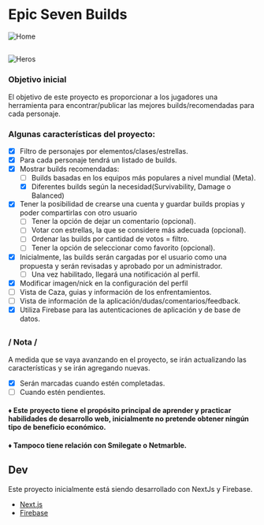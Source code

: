 # Epic Seven Builds

![Home](https://github.com/GianGougeon/Epic7Builds/blob/main/Screenshots/home.png?raw=true) 
## 
![Heros](https://github.com/GianGougeon/Epic7Builds/blob/main/Screenshots/heros.png?raw=true)

### Objetivo inicial

El objetivo de este proyecto es proporcionar a los jugadores una herramienta para encontrar/publicar las mejores builds/recomendadas para cada personaje.


### Algunas características del proyecto:

- [x] Filtro de personajes por elementos/clases/estrellas.
- [x] Para cada personaje tendrá un listado de builds.
- [x] Mostrar builds recomendadas:
    * [ ] Builds basadas en los equipos más populares a nivel mundial (Meta).
    * [x] Diferentes builds según la necesidad(Survivability, Damage o Balanced)
- [x] Tener la posibilidad de crearse una cuenta y guardar builds propias y poder compartirlas con otro usuario
     * [ ] Tener la opción de dejar un comentario (opcional).
     * [ ] Votar con estrellas, la que se considere más adecuada (opcional). 
     * [ ] Ordenar las builds por cantidad de votos = filtro.
     * [ ] Tener la opción de seleccionar como favorito (opcional).
- [x] Inicialmente, las builds serán cargadas por el usuario como una propuesta y serán revisadas y aprobado por un administrador.
     * [ ] Una vez habilitado, llegará una notificación al perfil.
- [x] Modificar imagen/nick en la configuración del perfil
- [ ] Vista de Caza, guias y información de los enfrentamientos.
- [ ] Vista de información de la aplicación/dudas/comentarios/feedback.
- [x] Utiliza Firebase para las autenticaciones de aplicación y de base de datos.

## 

###  / Nota /
 A medida que se vaya avanzando en el proyecto, se irán actualizando las características y se irán agregando nuevas.
- [x] Serán marcadas cuando estén completadas.
- [ ] Cuando estén pendientes.

#### ♦ Este proyecto tiene el propósito principal de aprender y practicar habilidades de desarrollo web, inicialmente no pretende obtener ningún tipo de beneficio económico.

#### ♦ Tampoco tiene relación con Smilegate o Netmarble.

## Dev

Este proyecto inicialmente está siendo desarrollado con NextJs y Firebase. <br/>
- [Next.js](https://nextjs.org/)  <br/>
- [Firebase](https://firebase.google.com/)